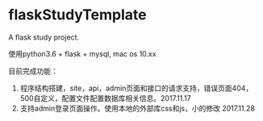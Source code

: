 # flaskStudyTemplate
A flask study project.

使用python3.6 + flask + mysql, mac os 10.xx

目前完成功能：

1. 程序结构搭建，site，api，admin页面和接口的请求支持，错误页面404，500自定义，配置文件配置数据库相关信息。2017.11.17
2. 支持admin登录页面操作。使用本地的外部库css和js，小的修改 2017.11.28